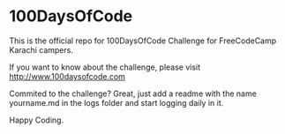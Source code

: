 # 100DaysOfCode

This is the official repo for 100DaysOfCode Challenge for FreeCodeCamp Karachi campers.

If you want to know about the challenge, please visit http://www.100daysofcode.com

Commited to the challenge? Great, just add a readme with the name yourname.md in the logs folder and start logging daily in it.

Happy Coding.
